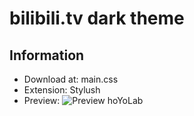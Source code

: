 # bilibili.tv dark theme
## Information
- Download at: main.css
- Extension: Stylush
- Preview: ![Preview hoYoLab](https://irilith.github.io/irisproject/Theme/bilibiliglobal/Preview/bilibili.png)
